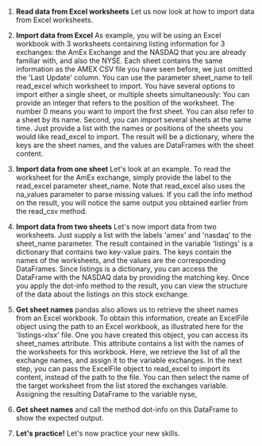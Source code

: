 1. **Read data from Excel worksheets**
Let us now look at how to import data from Excel worksheets.

2. **Import data from Excel**
As example, you will be using an Excel workbook with 3 worksheets containing listing information for 3 exchanges: the AmEx Exchange and the NASDAQ that you are already familiar with, and also the NYSE. Each sheet contains the same information as the AMEX CSV file you have seen before, we just omitted the 'Last Update' column. You can use the parameter sheet_name to tell read_excel which worksheet to import. You have several options to import either a single sheet, or multiple sheets simultaneously: You can provide an integer that refers to the position of the worksheet. The number 0 means you want to import the first sheet. You can also refer to a sheet by its name. Second, you can import several sheets at the same time. Just provide a list with the names or positions of the sheets you would like read_excel to import. The result will be a dictionary, where the keys are the sheet names, and the values are DataFrames with the sheet content.

3. **Import data from one sheet**
Let's look at an example. To read the worksheet for the AmEx exchange, simply provide the label to the read_excel parameter sheet_name. Note that read_excel also uses the na_values parameter to parse missing values. If you call the info method on the result, you will notice the same output you obtained earlier from the read_csv method.

4. **Import data from two sheets**
Let's now import data from two worksheets. Just supply a list with the labels 'amex' and 'nasdaq' to the sheet_name parameter. The result contained in the variable 'listings' is a dictionary that contains two key-value pairs. The keys contain the names of the worksheets, and the values are the corresponding DataFrames. Since listings is a dictionary, you can access the DataFrame with the NASDAQ data by providing the matching key. Once you apply the dot-info method to the result, you can view the structure of the data about the listings on this stock exchange.

5. **Get sheet names**
pandas also allows us to retrieve the sheet names from an Excel workbook. To obtain this information, create an ExcelFile object using the path to an Excel workbook, as illustrated here for the 'listings-xlsx' file. One you have created this object, you can access its sheet_names attribute. This attribute contains a list with the names of the worksheets for this workbook. Here, we retrieve the list of all the exchange names, and assign it to the variable exchanges. In the next step, you can pass the ExcelFile object to read_excel to import its content, instead of the path to the file. You can then select the name of the target worksheet from the list stored the exchanges variable. Assigning the resulting DataFrame to the variable nyse,

6. **Get sheet names**
and call the method dot-info on this DataFrame to show the expected output.

7. **Let's practice!**
Let's now practice your new skills.